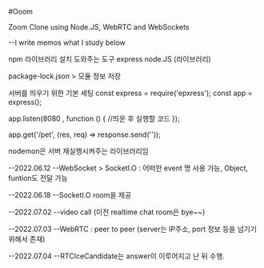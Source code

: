 #Ooom

Zoom Clone using Node.JS, WebRTC and WebSockets

--I write memos what I study below

npm 라이브러리 설치 도와주는 도구
express node.JS (라이브러리)

package-lock.json > 모듈 정보 저장

서버를 띄우기 위한 기본 세팅
const express = require('epxress');
const app = express();

app.listen(8080 , function () {
//띄운 후 실행할 코드
});

app.get('/pet', (res, req) => response.send(''));

nodemon은 서버 재실행시켜주는 라이브러리임

--2022.06.12
--WebSocket > SocketI.O : 어떠한 event 명 사용 가능, Object, funtion도 전달 가능

--2022.06.18
--SocketI.O room을 제공

--2022.07.02
--video call (이전 realtime chat room은 bye~~)

--2022.07.03
--WebRTC : peer to peer (server는 IP주소, port 정보 등을 넘기기 위해서 존재)

--2022.07.04
--RTCIceCandidate는 answer이 이루어지고 난 뒤 수행.
